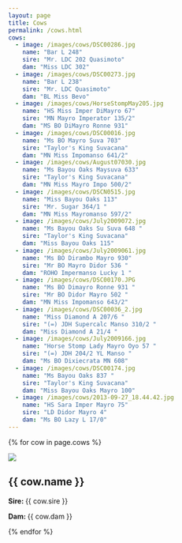 ```yaml
---
layout: page
title: Cows
permalink: /cows.html
cows: 
  - image: /images/cows/DSC00286.jpg
    name: "Bar L 248"
    sire: "Mr. LDC 202 Quasimoto"
    dam: "Miss LDC 302"
  - image: /images/cows/DSC00273.jpg
    name: "Bar L 238"
    sire: "Mr. LDC Quasimoto"
    dam: "BL Miss Bevo"
  - image: /images/cows/HorseStompMay205.jpg
    name: "HS Miss Imper DiMayro 67"
    sire: "MN Mayro Imperator 135/2"
    dam: "MS BO DiMayro Ronne 931"
  - image: /images/cows/DSC00016.jpg
    name: "Ms BO Mayro Suva 703"
    sire: "Taylor's King Suvacana"
    dam: "MN Miss Impomanso 641/2"
  - image: /images/cows/August07030.jpg
    name: "Ms Bayou Oaks Maysuva 633"
    sire: "Taylor's King Suvacana"
    dam: "MN Miss Mayro Impo 500/2"
  - image: /images/cows/DSCN0515.jpg
    name: "Miss Bayou Oaks 113"
    sire: "Mr. Sugar 364/1 "
    dam: "MN Miss Mayromanso 597/2"
  - image: /images/cows/July2009072.jpg
    name: "Ms Bayou Oaks Su Suva 648 "
    sire: "Taylor's King Suvacana"
    dam: "Miss Bayou Oaks 115"
  - image: /images/cows/July2009061.jpg
    name: "Ms BO Dirambo Mayro 930"
    sire: "Mr BO Mayro Didor 536 "
    dam: "ROHO Impermanso Lucky 1 "
  - image: /images/cows/DSC00170.JPG
    name: "Ms BO Dimayro Ronne 931 "
    sire: "Mr BO Didor Mayro 502 "
    dam: "MN Miss Impomanso 643/2"
  - image: /images/cows/DSC00036_2.jpg
    name: "Miss Diamond A 207/6 "
    sire: "(=) JDH Supercalc Manso 310/2 "
    dam: "Miss Diamond A 21/4 "
  - image: /images/cows/July2009166.jpg
    name: "Horse Stomp Lady Mayro Oyo 57 "
    sire: "(=) JDH 204/2 YL Manso "
    dam: "Ms BO Dixiecrata MN 608"
  - image: /images/cows/DSC00174.jpg
    name: "Ms Bayou Oaks 837 "
    sire: "Taylor's King Suvacana"
    dam: "Miss Bayou Oaks Mayro 100"
  - image: /images/cows/2013-09-27_18.44.42.jpg
    name: "HS Sara Imper Mayro 75"
    sire: "LD Didor Mayro 4"
    dam: "Ms BO Lazy L 17/0"
---
```


{% for cow in page.cows %}
  <div class='cow'>
    <img src='{{ cow.image }}'>
    <h2>{{ cow.name }}</h2>
    <p><strong>Sire: </strong>{{ cow.sire }}</p>
    <p><strong>Dam: </strong>{{ cow.dam }}</p>
  </div>
{% endfor %}
